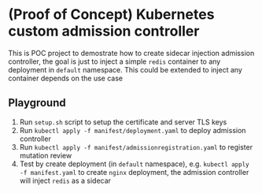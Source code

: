 # (Proof of Concept) Kubernetes custom admission controller

This is POC project to demostrate how to create sidecar injection admission controller, the goal is just to inject a simple `redis` container to any deployment in `default` namespace. This could be extended to inject any container depends on the use case

## Playground

1. Run `setup.sh` script to setup the certificate and server TLS keys
2. Run `kubectl apply -f manifest/deployment.yaml` to deploy admission controller
3. Run `kubectl apply -f manifest/admissionregistration.yaml` to register mutation review
4. Test by create deployment (in `default` namespace), e.g. `kubectl apply -f manifest.yaml` to create `nginx` deployment, the admission controller will inject `redis` as a sidecar